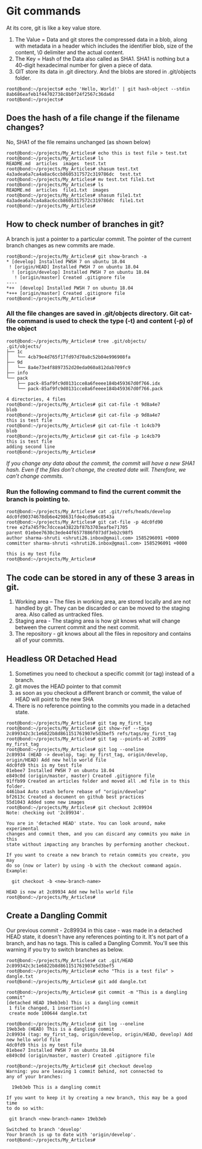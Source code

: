 # Git commands

At its core, git is like a key value store. 
1.	The Value = Data and git stores the compressed data in a blob, along with metadata in a header which includes the identifier blob, size of the content, \0 delimiter and the actual content.
2.	The Key = Hash of the Data also called as SHA1. SHA1 is nothing but a 40-digit hexadecimal number for given a piece of data.
3.	GIT store its data in .git directory. And the blobs are stored in .git/objects folder.

```
root@bond:~/projects# echo 'Hello, World!' | git hash-object --stdin 
8ab686eafeb1f44702738c8b0f24f2567c36da6d
root@bond:~/projects#
 ```

## Does the hash of a file change if the filename changes?

No, SHA1 of the file remains unchanged (as shown below)
```
root@bond:~/projects/My_Articles# echo this is test file > test.txt
root@bond:~/projects/My_Articles# ls
README.md  articles  images  test.txt
root@bond:~/projects/My_Articles# shasum test.txt 
4a3adea6a7ca4a8ac6ccb8605317572c319786dc  test.txt
root@bond:~/projects/My_Articles# mv test.txt file1.txt
root@bond:~/projects/My_Articles# ls
README.md  articles  file1.txt  images
root@bond:~/projects/My_Articles# shasum file1.txt 
4a3adea6a7ca4a8ac6ccb8605317572c319786dc  file1.txt
root@bond:~/projects/My_Articles#
```

## How to check number of branches in git?
A branch is just a pointer to a particular commit. The pointer of the current branch changes as new commits are made.
```
root@bond:~/projects/My_Articles# git show-branch -a
* [develop] Installed PWSH 7 on ubuntu 18.04
 ! [origin/HEAD] Installed PWSH 7 on ubuntu 18.04
  ! [origin/develop] Installed PWSH 7 on ubuntu 18.04
   ! [origin/master] Created .gitignore file
----
*++  [develop] Installed PWSH 7 on ubuntu 18.04
*+++ [origin/master] Created .gitignore file
root@bond:~/projects/My_Articles#
```

### All the file changes are saved in .git/objects directory. Git cat-file command is used to check the type (-t) and content (-p) of the object
```
root@bond:~/projects/My_Articles# tree .git/objects/
.git/objects/
├── 1c
│   └── 4cb79e4d765f17fd97d70a8c52b04e996908fa
├── 9d
│   └── 8a4e73e4f8897352d20eda060a812dab709fc9
├── info
└── pack
    ├── pack-85af9fc9d0131cce8a6feeee184b459367d0f766.idx
    └── pack-85af9fc9d0131cce8a6feeee184b459367d0f766.pack

4 directories, 4 files
root@bond:~/projects/My_Articles# git cat-file -t 9d8a4e7
blob
root@bond:~/projects/My_Articles# git cat-file -p 9d8a4e7
this is test file
root@bond:~/projects/My_Articles# git cat-file -t 1c4cb79
blob
root@bond:~/projects/My_Articles# git cat-file -p 1c4cb79
this is test file
adding second line
root@bond:~/projects/My_Articles#
```
*If you change any data about the commit, the commit will have
a new SHA1 hash. Even if the files don’t change, the created date will. Therefore, we can’t change commits.*

### Run the following command to find the current commit the branch is pointing to.
```
root@bond:~/projects/My_Articles# cat .git/refs/heads/develop 
4dc0fd90374678db6e4298631fde4cd9a6c8543a
root@bond:~/projects/My_Articles# git cat-file -p 4dc0fd90
tree e2fa745f9c7dccea43822bf87b3703eafbe71705
parent 01ebee7630c3ede44f6577886f073df3eb2c98f5
author sharma-shruti <shruti26.inbox@gmail.com> 1585296091 +0000
committer sharma-shruti <shruti26.inbox@gmail.com> 1585296091 +0000

this is my test file
root@bond:~/projects/My_Articles#
```

## The code can be stored in any of these 3 areas in git.
1.	Working area – The files in working area, are stored locally and are not handled by git. They can be discarded or can be moved to the staging area. Also called as untracked files.
2.	Staging area - The staging area is how git knows what will change between the current commit and the next commit.
3.	The repository - git knows about all the files in repository and contains all of your commits.

## Headless OR Detached Head
1.	Sometimes you need to checkout a specific commit (or tag) instead of a branch. 
2.	git moves the HEAD pointer to that commit 
3.	as soon as you checkout a different branch or commit, the value of HEAD will point to the new SHA 
4.	There is no reference pointing to the commits you made in a detached state.
```
root@bond:~/projects/My_Articles# git tag my_first_tag
root@bond:~/projects/My_Articles# git show-ref --tags
2c899342c3c1e6822b8d861151761907e5d3bef5 refs/tags/my_first_tag
root@bond:~/projects/My_Articles# git tag --points-at 2c899
my_first_tag
root@bond:~/projects/My_Articles# git log --oneline
2c89934 (HEAD -> develop, tag: my_first_tag, origin/develop, origin/HEAD) Add new hello world file
4dc0fd9 this is my test file
01ebee7 Installed PWSH 7 on ubuntu 18.04
e849c0d (origin/master, master) Created .gitignore file
91ffb99 Created an articles folder and moved all .md file in to this folder.
4461ba4 Auto stash before rebase of "origin/develop"
bf2613c Created a document on github best practices
55d1043 Added some new images
root@bond:~/projects/My_Articles# git checkout 2c89934
Note: checking out '2c89934'.

You are in 'detached HEAD' state. You can look around, make experimental
changes and commit them, and you can discard any commits you make in this
state without impacting any branches by performing another checkout.

If you want to create a new branch to retain commits you create, you may
do so (now or later) by using -b with the checkout command again. Example:

  git checkout -b <new-branch-name>

HEAD is now at 2c89934 Add new hello world file
root@bond:~/projects/My_Articles#
```
## Create a Dangling Commit
Our previous commit - 2c89934 in this case - was made in a detached HEAD state, it doesn't have any references pointing to it. It's not part of a branch, and has no tags. This is called a Dangling Commit. You'll see this warning if you try to switch branches as below.

```
root@bond:~/projects/My_Articles# cat .git/HEAD
2c899342c3c1e6822b8d861151761907e5d3bef5
root@bond:~/projects/My_Articles# echo "This is a test file" > dangle.txt
root@bond:~/projects/My_Articles# git add dangle.txt

root@bond:~/projects/My_Articles# git commit -m "This is a dangling commit"
[detached HEAD 19eb3eb] This is a dangling commit
 1 file changed, 1 insertion(+)
 create mode 100644 dangle.txt

root@bond:~/projects/My_Articles# git log --oneline
19eb3eb (HEAD) This is a dangling commit
2c89934 (tag: my_first_tag, origin/develop, origin/HEAD, develop) Add new hello world file
4dc0fd9 this is my test file
01ebee7 Installed PWSH 7 on ubuntu 18.04
e849c0d (origin/master, master) Created .gitignore file

root@bond:~/projects/My_Articles# git checkout develop 
Warning: you are leaving 1 commit behind, not connected to
any of your branches:

  19eb3eb This is a dangling commit

If you want to keep it by creating a new branch, this may be a good time
to do so with:

 git branch <new-branch-name> 19eb3eb

Switched to branch 'develop'
Your branch is up to date with 'origin/develop'.
root@bond:~/projects/My_Articles#
```
